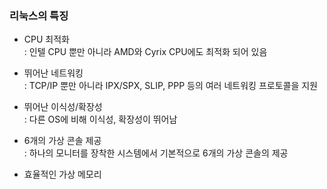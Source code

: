 ### 리눅스의 특징

- CPU 최적화<br/>
    : 인텔 CPU 뿐만 아니라 AMD와 Cyrix CPU에도 최적화 되어 있음

- 뛰어난 네트워킹<br/>
    : TCP/IP 뿐만 아니라 IPX/SPX, SLIP, PPP 등의 여러 네트워킹 프로토콜을 지원

- 뛰어난 이식성/확장성<br/>
    : 다른 OS에 비해 이식성, 확장성이 뛰어남

- 6개의 가상 콘솔 제공<br/>
    : 하나의 모니터를 장착한 시스템에서 기본적으로 6개의 가상 콘솔의 제공

- 효율적인 가상 메모리
